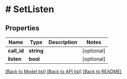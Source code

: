 # # SetListen

## Properties

Name | Type | Description | Notes
------------ | ------------- | ------------- | -------------
**call_id** | **string** |  | [optional] 
**listen** | **bool** |  | [optional] 

[[Back to Model list]](../../README.md#documentation-for-models) [[Back to API list]](../../README.md#documentation-for-api-endpoints) [[Back to README]](../../README.md)


